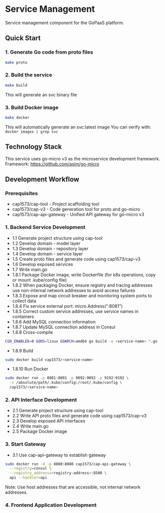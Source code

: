 # Service Management

Service management component for the GoPaaS platform.

## Quick Start

### 1. Generate Go code from proto files
```bash
make proto
```

### 2. Build the service
```bash
make build
```
This will generate an svc binary file

### 3. Build Docker image
```bash
make docker
```
This will automatically generate an svc:latest image
You can verify with: `docker images | grep svc`

## Technology Stack

This service uses go-micro v3 as the microservice development framework.
Framework: https://github.com/asim/go-micro

## Development Workflow

### Prerequisites
* cap1573/cap-tool - Project scaffolding tool
* cap1573/cap-v3 - Code generation tool for proto and go-micro
* cap1573/cap-api-gateway - Unified API gateway for go-micro v3

### 1. Backend Service Development
* 1.1 Generate project structure using cap-tool
* 1.2 Develop domain - model layer
* 1.3 Develop domain - repository layer
* 1.4 Develop domain - service layer
* 1.5 Create proto files and generate code using cap1573/cap-v3
* 1.6 Develop exposed services
* 1.7 Write main.go
* 1.8.1 Package Docker image, write Dockerfile (for k8s operations, copy or mount .kube/config file)
* 1.8.2 When packaging Docker, ensure registry and tracing addresses use non-internal network addresses to avoid access failures
* 1.8.3 Expose and map circuit breaker and monitoring system ports to collect data
* 1.8.4 Fix service external port: micro.Address(":8081")
* 1.8.5 Correct custom service addresses, use service names in containers
* 1.8.6 Add MySQL connection information
* 1.8.7 Update MySQL connection address in Consul
* 1.8.8 Cross-compile

```bash
CGO_ENABLED=0 GOOS=linux GOARCH=amd64 go build -o <service-name> *.go
```
* 1.8.9 Build

```bash
sudo docker build cap1573/<service-name>
```
* 1.8.10 Run Docker

```bash
sudo docker run -p 8081:8081 -p 9092:9092 -p 9192:9192 \
  -v /absolute/path/.kube/config:/root/.kube/config \
  cap1573/<service-name>
```

### 2. API Interface Development
* 2.1 Generate project structure using cap-tool
* 2.2 Write API proto files and generate code using cap1573/cap-v3
* 2.3 Develop exposed API interfaces
* 2.4 Write main.go
* 2.5 Package Docker image

### 3. Start Gateway
* 3.1 Use cap-api-gateway to establish gateway

```bash
sudo docker run -d -p 8080:8080 cap1573/cap-api-gateway \
  --registry=consul \
  --registry_address=<registry-address>:8500 \
  api --handler=api
```
Note: Use host addresses that are accessible, not internal network addresses.

### 4. Frontend Application Development


       
